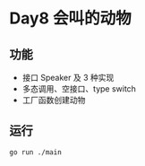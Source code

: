 # Day8 会叫的动物

## 功能
- 接口 Speaker 及 3 种实现
- 多态调用、空接口、type switch
- 工厂函数创建动物

## 运行
```bash
go run ./main
